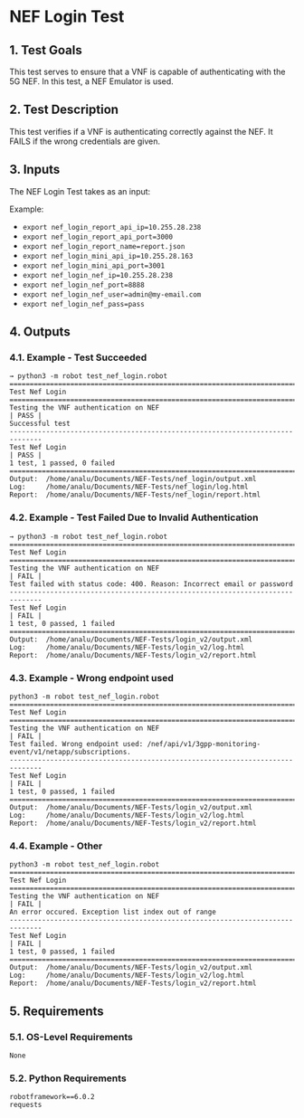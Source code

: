 # NEF Login Test

## 1. Test Goals

This test serves to ensure that a VNF is capable of authenticating with the 5G NEF. In this test, a NEF Emulator is used.

## 2. Test Description

This test verifies if a VNF is authenticating correctly against the NEF. It FAILS if the wrong credentials are given.

## 3. Inputs

The NEF Login Test takes as an input:

Example:
- `export nef_login_report_api_ip=10.255.28.238`
- `export nef_login_report_api_port=3000`
- `export nef_login_report_name=report.json`
- `export nef_login_mini_api_ip=10.255.28.163`
- `export nef_login_mini_api_port=3001`
- `export nef_login_nef_ip=10.255.28.238`
- `export nef_login_nef_port=8888`
- `export nef_login_nef_user=admin@my-email.com`
- `export nef_login_nef_pass=pass`

## 4. Outputs

### 4.1. Example - Test Succeeded

``` 
→ python3 -m robot test_nef_login.robot 
==============================================================================
Test Nef Login                                                                
==============================================================================
Testing the VNF authentication on NEF                                 | PASS |
Successful test
------------------------------------------------------------------------------
Test Nef Login                                                        | PASS |
1 test, 1 passed, 0 failed
==============================================================================
Output:  /home/analu/Documents/NEF-Tests/nef_login/output.xml
Log:     /home/analu/Documents/NEF-Tests/nef_login/log.html
Report:  /home/analu/Documents/NEF-Tests/nef_login/report.html
```

### 4.2. Example - Test Failed Due to Invalid Authentication

``` 
→ python3 -m robot test_nef_login.robot 
==============================================================================
Test Nef Login                                                                
==============================================================================
Testing the VNF authentication on NEF                                 | FAIL |
Test failed with status code: 400. Reason: Incorrect email or password
------------------------------------------------------------------------------
Test Nef Login                                                        | FAIL |
1 test, 0 passed, 1 failed
==============================================================================
Output:  /home/analu/Documents/NEF-Tests/login_v2/output.xml
Log:     /home/analu/Documents/NEF-Tests/login_v2/log.html
Report:  /home/analu/Documents/NEF-Tests/login_v2/report.html
```
### 4.3. Example - Wrong endpoint used

```
python3 -m robot test_nef_login.robot 
==============================================================================
Test Nef Login                                                                
==============================================================================
Testing the VNF authentication on NEF                                 | FAIL |
Test failed. Wrong endpoint used: /nef/api/v1/3gpp-monitoring-event/v1/netapp/subscriptions.
------------------------------------------------------------------------------
Test Nef Login                                                        | FAIL |
1 test, 0 passed, 1 failed
==============================================================================
Output:  /home/analu/Documents/NEF-Tests/login_v2/output.xml
Log:     /home/analu/Documents/NEF-Tests/login_v2/log.html
Report:  /home/analu/Documents/NEF-Tests/login_v2/report.html
```

### 4.4. Example - Other

```
python3 -m robot test_nef_login.robot 
==============================================================================
Test Nef Login                                                                
==============================================================================
Testing the VNF authentication on NEF                                 | FAIL |
An error occured. Exception list index out of range
------------------------------------------------------------------------------
Test Nef Login                                                        | FAIL |
1 test, 0 passed, 1 failed
==============================================================================
Output:  /home/analu/Documents/NEF-Tests/login_v2/output.xml
Log:     /home/analu/Documents/NEF-Tests/login_v2/log.html
Report:  /home/analu/Documents/NEF-Tests/login_v2/report.html
```


## 5. Requirements

### 5.1. OS-Level Requirements

`None`

### 5.2. Python Requirements

```
robotframework==6.0.2
requests
```

